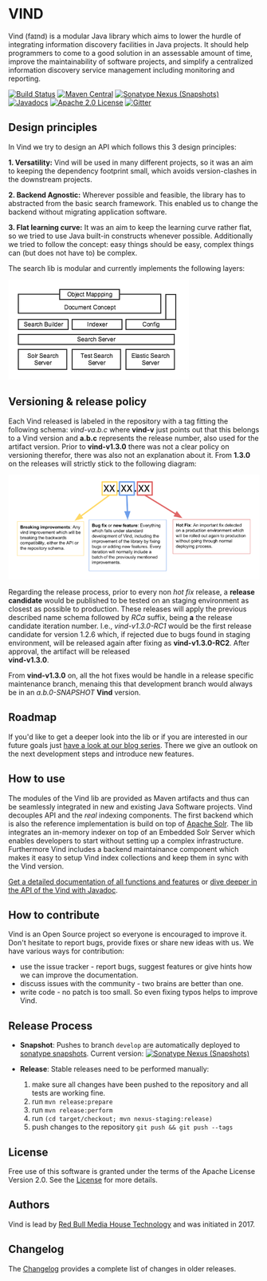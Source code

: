# VIND

Vind (faɪnd) is a modular Java library which aims to lower the hurdle of integrating information discovery facilities in Java projects.
It should help programmers to come to a good solution in an assessable amount of time, improve the 
maintainability of software projects, and simplify a centralized information discovery service management including monitoring and reporting.

[![Build Status](https://travis-ci.org/RBMHTechnology/vind.svg?branch=master)](https://travis-ci.org/RBMHTechnology/vind)
[![Maven Central](https://img.shields.io/maven-central/v/com.rbmhtechnology.vind/vind.png)](http://search.maven.org/#search%7Cga%7C1%7Cg%3A%22com.rbmhtechnology.vind%22)
[![Sonatype Nexus (Snapshots)](https://img.shields.io/nexus/s/https/oss.sonatype.org/com.rbmhtechnology.vind/vind.png)](https://oss.sonatype.org/#nexus-search;gav~com.rbmhtechnology.vind~~~~)
[![Javadocs](https://www.javadoc.io/badge/com.rbmhtechnology.vind/vind.svg)](https://www.javadoc.io/doc/com.rbmhtechnology.vind/vind)
[![Apache 2.0 License](https://img.shields.io/github/license/rbmhtechnology/vind.svg)](http://www.apache.org/licenses/LICENSE-2.0.html)
[![Gitter](https://img.shields.io/gitter/room/RBMHTechnology/vind.svg)](https://gitter.im/RBMHTechnology/vind)

## Design principles

In Vind we try to design an API which follows this 3 design principles:

**1. Versatility:** Vind will be used in many different projects, so it was an aim to keeping the dependency footprint small, 
which avoids version-clashes in the downstream projects.

**2. Backend Agnostic:** Wherever possible and feasible, the library has to abstracted from the basic search framework. This enabled us to change the
backend without migrating application software.

**3. Flat learning curve:** It was an aim to keep the learning curve rather flat, so we tried to use Java built-in constructs whenever possible. Additionally
we tried to follow the concept: easy things should be easy, complex things can (but does not have to) be complex.

The search lib is modular and currently implements the following layers:

![Search Lib Architecture](./docs/images/layer_cake.png)

## Versioning & release policy

Each Vind released is labeled in the repository with a tag fitting the following schema: _vind-va.b.c_ where 
**vind-v** just points out that this belongs to a Vind version and **a.b.c** represents the release number, also used 
for the artifact version. Prior to **vind-v1.3.0** there was not a clear policy on versioning therefor, there was also not 
an explanation about it. 
From __1.3.0__ on the releases will strictly stick to the following diagram:

![Versioning policy](./docs/images/versioning_policy.png)

Regarding the release process, prior to every non _hot fix_ release, a **release candidate** would be published to be tested 
on an staging environment as closest as possible to production. These releases will apply the previous described name schema 
followed by _RCa_ suffix, being **a** the release candidate iteration number. 
I.e., _vind-v1.3.0-RC1_ would be the first release candidate for version 1.2.6 which, if rejected due to bugs found in 
staging environment, will be released again after fixing as __vind-v1.3.0-RC2__. After approval, the artifact will be released   
**vind-v1.3.0**.

From **vind-v1.3.0** on, all the hot fixes would be handle in a release specific maintenance branch, menaing this that development 
branch would always be in an _a.b.0-SNAPSHOT_ **Vind** version.

## Roadmap

If you'd like to get a deeper look into the lib or if you are interested in our future goals just [have a look at 
our blog series](https://rbmhtechnology.github.io/blog/tag/vind/).
There we give an outlook on the next development steps and introduce new features.

## How to use

The modules of the Vind lib are provided as Maven artifacts and thus can be seamlessly integrated in new and existing Java Software
projects. Vind decouples API and the *real* indexing components. The first backend which is also the reference implementation is build
on top of [Apache Solr](http://lucene.apache.org/solr/). The lib integrates an in-memory indexer on top of an Embedded Solr Server 
which enables developers to start without setting up a complex infrastructure. Furthermore Vind includes a backend maintainance component
which makes it easy to setup Vind index collections and keep them in sync with the Vind version.

[Get a detailed documentation of all functions and features](https://rbmhtechnology.github.io/vind/) 
or [dive deeper in the API of the Vind with Javadoc](https://www.javadoc.io/doc/com.rbmhtechnology.vind/vind). 

## How to contribute

Vind is an Open Source project so everyone is encouraged to improve it. Don't hesitate to report bugs, provide fixes or
share new ideas with us. We have various ways for contribution:

* use the issue tracker - report bugs, suggest features or give hints how we can improve the documentation.
* discuss issues with the community - two brains are better than one.
* write code - no patch is too small. So even fixing typos helps to improve Vind.

## Release Process

* **Snapshot**: Pushes to branch `develop` are automatically deployed to [sonatype snapshots](https://oss.sonatype.org/content/repositories/snapshots/com/rbmhtechnology/vind/).
  Current version: [![Sonatype Nexus (Snapshots)](https://img.shields.io/nexus/s/https/oss.sonatype.org/com.rbmhtechnology.vind/vind.png)](https://oss.sonatype.org/#nexus-search;gav~com.rbmhtechnology.vind~~~~)

* **Release**: Stable releases need to be performed manually:
    1. make sure all changes have been pushed to the repository and all tests are working fine.
    1. run `mvn release:prepare`
    1. run `mvn release:perform`
    1. run `(cd target/checkout; mvn nexus-staging:release)`
    1. push changes to the repository `git push && git push --tags`

## License
Free use of this software is granted under the terms of the Apache License Version 2.0.
See the [License](LICENSE) for more details.

## Authors
Vind is lead by [Red Bull Media House Technology](https://github.com/RBMHTechnology) and was initiated in 2017.

## Changelog
The [Changelog](https://rbmhtechnology.github.io/vind/changelog) provides a complete list of changes in older releases.

